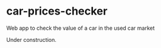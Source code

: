 # car-prices-checker
Web app to check the value of a car in the used car market

Under construction.
